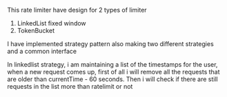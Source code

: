 This rate limiter have design for 2 types of limiter
1. LinkedList fixed window
2. TokenBucket

I have implemented strategy pattern also making two different strategies and a common interface



In linkedlist strategy, i am maintaining a list of the timestamps for the user, when a new request comes up, first of all
i will remove all the requests that are older than currentTime - 60 seconds. Then i will check if there are still requests
in the list more than ratelimit or not





